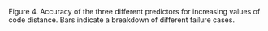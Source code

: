 Figure 4. Accuracy of the three different predictors for increasing values of code distance. Bars indicate a breakdown
of different failure cases.